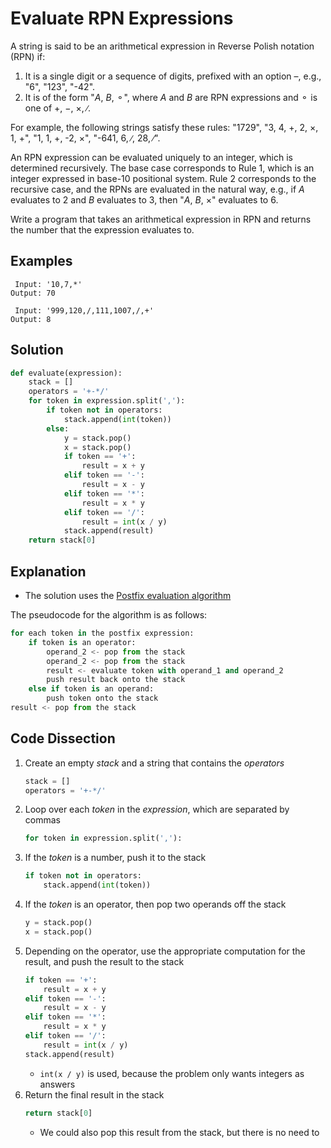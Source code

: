 # Evaluate RPN Expressions
A string is said to be an arithmetical expression in Reverse Polish notation (RPN) if:
1. It is a single digit or a sequence of digits, prefixed with an option &ndash;, e.g., "6", "123", "-42".
2. It is of the form "_A_, _B_, &#9900;", where _A_ and _B_ are RPN expressions and &#9900; is one of &plus;, &minus;, &times;, &#8725;.
  
For example, the following strings satisfy these rules: "1729", "3, 4, &plus;, 2, &times;, 1, &plus;", "1, 1, &plus;, -2, &times;", "-641, 6, &#8725;, 28, &#8725;".
  
An RPN expression can be evaluated uniquely to an integer, which is determined recursively. The base case corresponds to Rule 1, which is an integer expressed in base-10 positional system. Rule 2 corresponds to the recursive case, and the RPNs are evaluated in the natural way, e.g., if _A_ evaluates to 2 and _B_ evaluates to 3, then "_A_, _B_, &times;" evaluates to 6.
  
Write a program that takes an arithmetical expression in RPN and returns the number that the expression evaluates to.
  
## Examples
```
 Input: '10,7,*'
Output: 70

 Input: '999,120,/,111,1007,/,+'
Output: 8
```
  
## Solution
```python
def evaluate(expression):
    stack = []
    operators = '+-*/'
    for token in expression.split(','):
        if token not in operators:
            stack.append(int(token))
        else:
            y = stack.pop()
            x = stack.pop()
            if token == '+':
                result = x + y
            elif token == '-':
                result = x - y
            elif token == '*':
                result = x * y
            elif token == '/':
                result = int(x / y)
            stack.append(result)
    return stack[0]
```
  
## Explanation
* The solution uses the [Postfix evaluation algorithm](https://en.wikipedia.org/wiki/Reverse_Polish_notation#Explanation)
  
The pseudocode for the algorithm is as follows:
```python
for each token in the postfix expression:
    if token is an operator:
        operand_2 <- pop from the stack
        operand_2 <- pop from the stack
        result <- evaluate token with operand_1 and operand_2
        push result back onto the stack
    else if token is an operand:
        push token onto the stack
result <- pop from the stack
```
  
## Code Dissection
1. Create an empty _stack_ and a string that contains the _operators_
    ```python
    stack = []
    operators = '+-*/'
    ```
2. Loop over each _token_ in the _expression_, which are separated by commas
    ```python
    for token in expression.split(','):
    ```
3. If the _token_ is a number, push it to the stack
    ```python
    if token not in operators:
        stack.append(int(token))
    ```
4. If the _token_ is an operator, then pop two operands off the stack
    ```python
    y = stack.pop()
    x = stack.pop()
    ```
5. Depending on the operator, use the appropriate computation for the result, and push the result to the stack
    ```python
    if token == '+':
        result = x + y
    elif token == '-':
        result = x - y
    elif token == '*':
        result = x * y
    elif token == '/':
        result = int(x / y)
    stack.append(result)
    ```
    * ```int(x / y)``` is used, because the problem only wants integers as answers
6. Return the final result in the stack
    ```python
    return stack[0]
    ```
    * We could also pop this result from the stack, but there is no need to